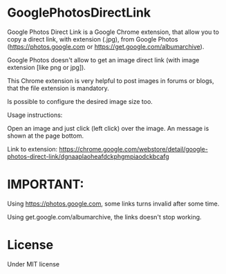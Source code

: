 # GooglePhotosDirectLink
Google Photos Direct Link is a Google Chrome extension, that allow you to copy a 
direct link, with extension (.jpg), from Google Photos (https://photos.google.com or https://get.google.com/albumarchive).

Google Photos doesn't allow to get an image direct link (with image extension [like png or jpg]).

This Chrome extension is very helpful to post images in forums or blogs, that the file extension is mandatory.

Is possible to configure the desired image size too.

Usage instructions:

Open an image and just click (left click) over the image. An message is shown at the page bottom.

Link to extension: https://chrome.google.com/webstore/detail/google-photos-direct-link/dgnaaplaoheafdckphgmpiaodckbcafg


# IMPORTANT:

Using https://photos.google.com, some links turns invalid after some time.

Using get.google.com/albumarchive, the links doesn't stop working.

# License
Under MIT license
